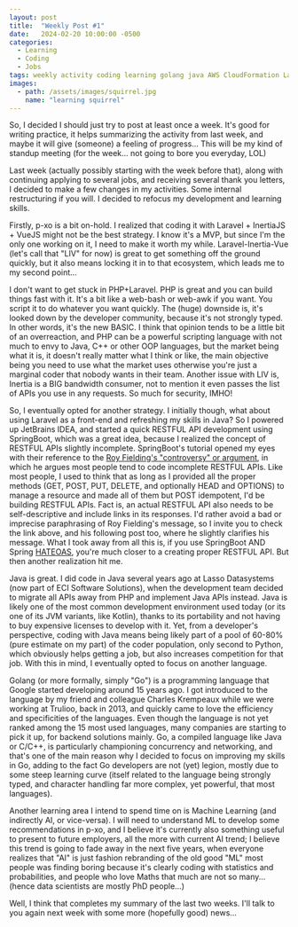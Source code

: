 ```yaml
---
layout: post
title:  "Weekly Post #1"
date:   2024-02-20 10:00:00 -0500
categories:
  - Learning
  - Coding
  - Jobs
tags: weekly activity coding learning golang java AWS CloudFormation Lambda
images:
  - path: /assets/images/squirrel.jpg
    name: "learning squirrel"
---
```

So, I decided I should just try to post at least once a week. It's good for writing practice, it helps
summarizing the activity from last week, and maybe it will give (someone) a feeling of progress...
This will be my kind of standup meeting (for the week... not going to bore you everyday, LOL)

Last week (actually possibly starting with the week before that), along with continuing applying to several jobs, and receiving several thank you letters,
I decided to make a few changes in my activities. Some internal restructuring if you will. I decided
to refocus my development and learning skills.

Firstly, p-xo is a bit on-hold. I realized that coding it with Laravel + InertiaJS + VueJS might not
be the best strategy. I know it's a MVP, but since I'm the only one working on it, I need to make it
worth my while. Laravel-Inertia-Vue (let's call that "LIV" for now) is great to get something off the ground
quickly, but it also means locking it in to that ecosystem, which leads me to my second point...

I don't want to get stuck in PHP+Laravel. PHP is great and you can build things fast with it. It's a
bit like a web-bash or web-awk if you want. You script it to do whatever you want quickly. The (huge)
downside is, it's looked down by the developer community, because it's not strongly typed. In other
words, it's the new BASIC. I think that opinion tends to be a little bit of an overreaction,
and PHP can be a powerful scripting language with not much to envy to Java, C++ or other OOP languages,
but the market being what it is, it doesn't really matter what I think or like, the main objective
being you need to use what the market uses otherwise you're just a marginal coder that nobody wants
in their team. Another issue with LIV is, Inertia is a BIG bandwidth consumer, not to mention it
even passes the list of APIs you use in any requests. So much for security, IMHO!

So, I eventually opted for another strategy. I initially though, what about using Laravel as a
front-end and refreshing my skills in Java? So I powered up JetBrains IDEA, and started a quick
RESTFUL API development using SpringBoot, which was a great idea, because I realized the concept of
RESTFUL APIs slightly incomplete. SpringBoot's tutorial opened my eyes with their reference to the [Roy Fielding's
"controversy" or argument](https://roy.gbiv.com/untangled/2008/rest-apis-must-be-hypertext-driven),
in which he argues most people tend to code incomplete RESTFUL APIs. Like most people, I used to
think that as long as I provided all the proper methods (GET, POST, PUT, DELETE,
and optionally HEAD and OPTIONS) to manage a resource and made all of them but POST idempotent, I'd
be building RESTFUL APIs. Fact is, an actual RESTFUL API also needs to be self-descriptive and include
links in its responses. I'd rather avoid a bad or imprecise paraphrasing of Roy Fielding's message, so I
invite you to check the link above, and his following post too, where he slightly clarifies his
message. What I took away from all this is, if you use SpringBoot AND Spring [HATEOAS](https://en.wikipedia.org/wiki/HATEOAS),
you're much closer to a creating proper RESTFUL API. But then another realization hit me.

Java is great. I did code in Java several years ago at Lasso Datasystems (now part of ECI Software Solutions),
when the development team decided to migrate all APIs away from PHP and implement Java APIs instead. Java
is likely one of the most common development environment used today (or its one of its JVM variants, like Kotlin), thanks to its portability and not
having to buy expensive licenses to develop with it. Yet, from a developer's perspective, coding with
Java means being likely part of a pool of 60-80% (pure estimate on my part) of the coder population, only
second to Python, which obviously helps getting a job, but also increases competition for that job. With
this in mind, I eventually opted to focus on another language.

Golang (or more formally, simply "Go") is a programming language that Google started developing around 15 years ago. I
got introduced to the language by my friend and colleague Charles Krempeaux while we were working at Trulioo,
back in 2013, and quickly came to love the efficiency and specificities of the languages. Even though the
language is not yet ranked among the 15 most used languages, many companies are starting to pick it up, for
backend solutions mainly. Go, a compiled language like Java or C/C++, is particularly championing concurrency and
networking, and that's one of the main reason why I decided to focus on improving my skills in Go, adding to
the fact Go developers are not (yet) legion, mostly due to some steep learning curve (itself related to
the language being strongly typed, and character handling far more complex, yet powerful, that most languages).

Another learning area I intend to spend time on is Machine Learning (and indirectly AI, or vice-versa). I will
need to understand ML to develop some recommendations in p-xo, and I believe it's currently also something
useful to present to future employers, all the more with current AI trend; I believe this trend is going to fade
away in the next five years, when everyone realizes that "AI" is just fashion rebranding of the old good "ML"
most people was finding boring because it's clearly coding with statistics and probabilities, and people who
love Maths that much are not so many... (hence data scientists are mostly PhD people...)

Well, I think that completes my summary of the last two weeks. I'll talk to you again next week with
some more (hopefully good) news...
